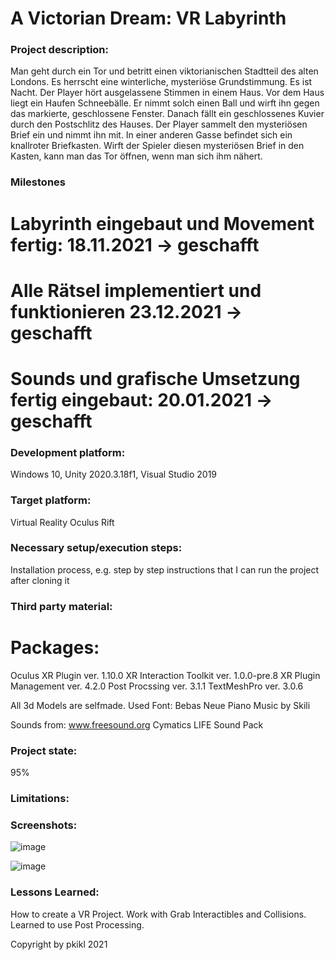 # A Victorian Dream: VR Labyrinth

### Project description: 
Man geht durch ein Tor und betritt einen viktorianischen Stadtteil des alten Londons.
Es herrscht eine winterliche, mysteriöse Grundstimmung. Es ist Nacht.
Der Player hört ausgelassene Stimmen in einem Haus. Vor dem Haus liegt ein
Haufen Schneebälle. Er nimmt solch einen Ball und wirft ihn gegen das markierte,
geschlossene Fenster. Danach fällt ein geschlossenes Kuvier durch den Postschlitz
des Hauses. Der Player sammelt den mysteriösen Brief ein und nimmt ihn mit.
In einer anderen Gasse befindet sich ein knallroter Briefkasten. Wirft der Spieler
diesen mysteriösen Brief in den Kasten, kann man das Tor öffnen, wenn man sich ihm nähert.

### Milestones
# Labyrinth eingebaut und Movement fertig: 18.11.2021 -> geschafft
# Alle Rätsel implementiert und funktionieren 23.12.2021 -> geschafft
# Sounds und grafische Umsetzung fertig eingebaut: 20.01.2021 -> geschafft

### Development platform: 
Windows 10, Unity 2020.3.18f1, Visual Studio 2019

### Target platform: 
Virtual Reality Oculus Rift

### Necessary setup/execution steps: 
Installation process, e.g. step by step instructions that I can run the project after cloning it

### Third party material: 

# Packages:
Oculus XR Plugin ver. 1.10.0
XR Interaction Toolkit ver. 1.0.0-pre.8
XR Plugin Management ver. 4.2.0
Post Procssing ver. 3.1.1
TextMeshPro ver. 3.0.6

All 3d Models are selfmade.
Used Font: Bebas Neue
Piano Music by Skili

Sounds from:
www.freesound.org
Cymatics LIFE Sound Pack

### Project state: 
95%

### Limitations: 

### Screenshots:
![image](https://user-images.githubusercontent.com/72299690/151031039-1ea42c5e-59c8-4a7c-9a6a-88667ab51b94.png)

![image](https://user-images.githubusercontent.com/72299690/151031495-9166fed1-70e3-4565-b3ff-86001d7adf50.png)


### Lessons Learned: 
How to create a VR Project. Work with Grab Interactibles and Collisions. Learned to use Post Processing.

Copyright by pkikl 2021

